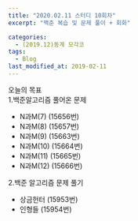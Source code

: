 ```yaml
---
title: "2020.02.11 스터디 10회차"
excerpt: "백준 복습 및 문제 풀이 + 회화"

categories:
  - (2019.12)동계 모각코
tags:
  - Blog
last_modified_at: 2019-02-11
---
```

오늘의 목표     
1.백준알고리즘 풀어온 문제  
- N과M(7) (15656번)    
- N과M(8) (15657번)  
- N과M(9) (15663번)    
- N과M(10) (15664번)    
- N과M(11) (15665번)    
- N과M(12) (15666번)        

2.백준 알고리즘 문제 풀기    
- 상금헌터 (15953번)         
- 인형들 (15954번)      
